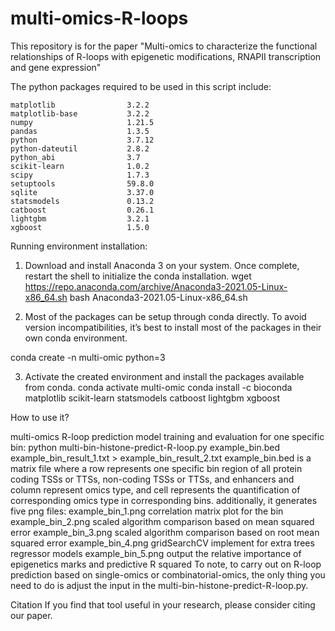 # multi-omics-R-loops
This repository is for the paper "Multi-omics to characterize the functional relationships of R-loops with epigenetic modifications, RNAPII transcription and gene expression"

The python packages required to be used in this script include:

```
matplotlib                3.2.2                        
matplotlib-base           3.2.2            
numpy                     1.21.5           
pandas                    1.3.5            
python                    3.7.12          
python-dateutil           2.8.2              
python_abi                3.7                     
scikit-learn              1.0.2            
scipy                     1.7.3            
setuptools                59.8.0           
sqlite                    3.37.0               
statsmodels               0.13.2
catboost                  0.26.1
lightgbm                  3.2.1
xgboost                   1.5.0
```




Running environment installation:

1. Download and install Anaconda 3 on your system. Once complete, restart the shell to initialize the conda installation.
wget https://repo.anaconda.com/archive/Anaconda3-2021.05-Linux-x86_64.sh
bash Anaconda3-2021.05-Linux-x86_64.sh

2. Most of the packages can be setup through conda directly. To avoid version incompatibilities, it’s best to install most of the packages in their own conda environment.

conda create -n multi-omic python=3

3. Activate the created environment and install the packages available from conda.
conda activate multi-omic
conda install -c bioconda matplotlib scikit-learn statsmodels catboost lightgbm xgboost

How to use it?

multi-omics R-loop prediction model training and evaluation for one specific bin:
	python multi-bin-histone-predict-R-loop.py example_bin.bed  example_bin_result_1.txt > example_bin_result_2.txt
example_bin.bed is a matrix file where a row represents one specific bin region of all protein coding TSSs or TTSs, non-coding TSSs or TTSs, and enhancers and column represent omics type, and cell represents the quantification of corresponding omics type in corresponding bins. 
additionally, it generates five png files:
	example_bin_1.png    correlation matrix plot for the bin
	example_bin_2.png    scaled algorithm comparison based on mean squared error
	example_bin_3.png    scaled algorithm comparison based on root mean squared error
	example_bin_4.png    gridSearchCV implement for extra trees regressor models
	example_bin_5.png    output the relative importance of epigenetics marks and predictive R squared
To note, to carry out on R-loop prediction based on single-omics or combinatorial-omics, the only thing you need to do is adjust the input in the multi-bin-histone-predict-R-loop.py.

Citation
If you find that tool useful in your research, please consider citing our paper.
